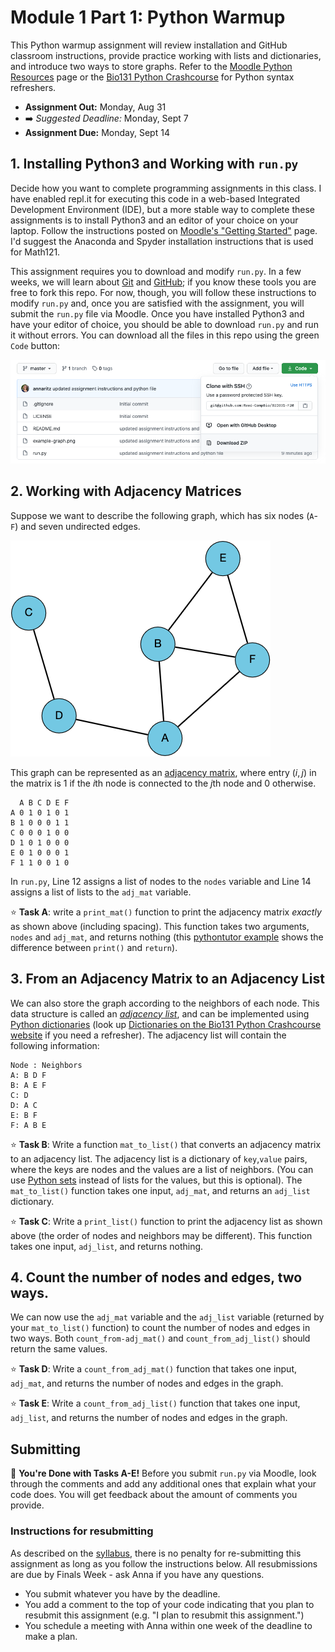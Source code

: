 # Module 1 Part 1: Python Warmup

This Python warmup assignment will review installation and GitHub classroom instructions, provide practice working with lists and dictionaries, and introduce two ways to store graphs.  Refer to the [Moodle Python Resources](https://moodle.reed.edu/mod/page/view.php?id=141006) page or the [Bio131 Python Crashcourse](https://annaritz.github.io/python-crashcourse/) for Python syntax refreshers.

* **Assignment Out:** Monday, Aug 31
* :arrow_right: _Suggested Deadline:_ Monday, Sept 7
* **Assignment Due:** Monday, Sept 14

## 1. Installing Python3 and Working with `run.py`

Decide how you want to complete programming assignments in this class. I have enabled repl.it for executing this code in a web-based Integrated Development Environment (IDE), but a more stable way to complete these assignments is to install Python3 and an editor of your choice on your laptop.  Follow the instructions posted on [Moodle's "Getting Started"](https://moodle.reed.edu/course/view.php?id=3302&section=1) page.  I'd suggest the Anaconda and Spyder installation instructions that is used for Math121.  

This assignment requires you to download and modify `run.py`.  In a few weeks, we will learn about [Git](https://git-scm.com/) and [GitHub](https://github.com/); if you know these tools you are free to fork this repo.  For now, though, you will follow these instructions to modify `run.py` and, once you are satisfied with the assignment, you will submit the `run.py` file via Moodle.  Once you have installed Python3 and have your editor of choice, you should be able to download `run.py` and run it without errors.  You can download all the files in this repo using the green `Code` button:

![code download](figs/code-download.png)

## 2. Working with Adjacency Matrices

Suppose we want to describe the following graph, which has six nodes (`A`-`F`) and seven undirected edges.

![example graph](figs/example-graph.png)

This graph can be represented as an [adjacency matrix](https://mathworld.wolfram.com/AdjacencyMatrix.html), where entry $(i,j)$ in the matrix is $1$ if the $i$th node is connected to the $j$th node and $0$ otherwise.

```
  A B C D E F
A 0 1 0 1 0 1
B 1 0 0 0 1 1
C 0 0 0 1 0 0
D 1 0 1 0 0 0
E 0 1 0 0 0 1
F 1 1 0 0 1 0
```

In `run.py`, Line 12 assigns a list of nodes to the `nodes` variable and Line 14 assigns a list of lists to the `adj_mat` variable.

:star: **Task A**: write a `print_mat()` function to print the adjacency matrix _exactly_ as shown above (including spacing).  This function takes two arguments, `nodes` and `adj_mat`, and returns nothing (this [pythontutor example](http://pythontutor.com/visualize.html#code=%23%20example%20from%20https%3A//www.reddit.com/r/learnpython/comments/8k7h3z/print_vs_return/%0A%0A%23%20define%20two%20functions%3A%20one%20prints%205%20and%20one%20returns%205.%0Adef%20print_5%28%29%3A%0A%20%20%20%20print%285%29%0A%20%20%20%20%0Adef%20return_5%28%29%3A%0A%20%20%20%20return%205%0A%0Ar1%20%3D%20print_5%28%29%0Aprint%28'print_5%28%29%20returns',r1%29%0A%0Ar2%20%3D%20return_5%28%29%0Aprint%28'return_5%28%29%20returns',r2%29%0A%0Aprint%28'%22print%28%29%22%20is%20a%20function,%20but%20%22return%22%20returns%20the%20value.'%29%0A&cumulative=false&curInstr=12&heapPrimitives=nevernest&mode=display&origin=opt-frontend.js&py=3&rawInputLstJSON=%5B%5D&textReferences=false) shows the difference between `print()` and `return`).

## 3. From an Adjacency Matrix to an Adjacency List

We can also store the graph according to the neighbors of each node.  This data structure is called an [_adjacency list_](https://en.wikipedia.org/wiki/Adjacency_list), and can be implemented using [Python dictionaries](https://docs.python.org/3/library/stdtypes.html#mapping-types-dict) (look up [Dictionaries on the Bio131 Python Crashcourse website](https://annaritz.github.io/python-crashcourse/) if you need a refresher). The adjacency list will contain the following information:

```
Node : Neighbors
A: B D F
B: A E F
C: D
D: A C
E: B F
F: A B E
```

:star: **Task B**: Write a function `mat_to_list()` that converts an adjacency matrix to an adjacency list. The adjacency list is a dictionary of `key`,`value` pairs, where the keys are nodes and the values are a list of neighbors. (You can use [Python sets](https://docs.python.org/3/tutorial/datastructures.html#sets) instead of lists for the values, but this is optional).  The `mat_to_list()` function takes one input, `adj_mat`, and returns an `adj_list` dictionary.


:star: **Task C**: Write a `print_list()` function to print the adjacency list as shown above (the order of nodes and neighbors may be different). This function takes one input, `adj_list`, and returns nothing.

## 4. Count the number of nodes and edges, two ways.

We can now use the `adj_mat` variable and the `adj_list` variable (returned by your `mat_to_list()` function) to count the number of nodes and edges in two ways.  Both `count_from-adj_mat()` and `count_from_adj_list()` should return the same values.  

:star: **Task D**: Write a `count_from_adj_mat()` function that takes one input, `adj_mat`, and returns the number of nodes and edges in the graph.

:star: **Task E**: Write a `count_from_adj_list()` function that takes one input, `adj_list`, and returns the number of nodes and edges in the graph.

## Submitting

:star2: **You're Done with Tasks A-E!** Before you submit `run.py` via Moodle, look through the comments and add any additional ones that explain what your code does.  You will get feedback about the amount of comments you provide.

### Instructions for resubmitting

As described on the [syllabus](https://www.reed.edu/biology/courses/bio331/files/syllabus.pdf), there is no penalty for re-submitting this assignment as long as you follow the instructions below. All resubmissions are due by Finals Week - ask Anna if you have any questions.

* You submit whatever you have by the deadline.
* You add a comment to the top of your code indicating that you plan to resubmit this assignment (e.g. "I plan to resubmit this assignment.")
* You schedule a meeting with Anna within one week of the deadline to make a plan.
